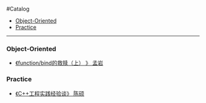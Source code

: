 #Catalog
* [Object-Oriented](#Object-Oriented)
* [Practice](#Practice)

___
### Object-Oriented

* [《function/bind的救赎（上） 》 孟岩](http://blog.csdn.net/myan/article/details/5928531)


### Practice

* [《C++工程实践经验谈》 陈硕](https://cloud.github.com/downloads/chenshuo/documents/CppPractice.pdf)
